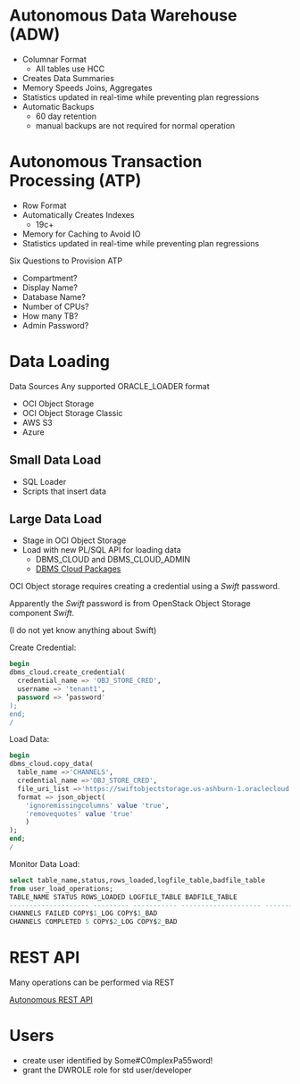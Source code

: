 # Autonomous Data Warehouse  (ADW)

- Columnar Format
  - All tables use HCC
- Creates Data Summaries
- Memory Speeds Joins, Aggregates
- Statistics updated in real-time while preventing plan regressions
- Automatic Backups
  - 60 day retention
  - manual backups are not required for normal operation

# Autonomous Transaction Processing (ATP)

- Row Format
- Automatically Creates Indexes
    - 19c+
- Memory for Caching to Avoid IO
- Statistics updated in real-time while preventing plan regressions  

Six Questions to Provision ATP

- Compartment?
- Display Name?
- Database Name?
- Number of CPUs?
- How many TB?
- Admin Password?

# Data Loading

Data Sources
Any supported ORACLE_LOADER format

- OCI Object Storage
- OCI Object Storage Classic
- AWS S3
- Azure

## Small Data Load

- SQL Loader
- Scripts that insert data

## Large Data Load

- Stage in OCI Object Storage
- Load with new PL/SQL API for loading data
  - DBMS_CLOUD and DBMS_CLOUD_ADMIN
  - [DBMS Cloud Packages](https://docs.oracle.com/en/cloud/paas/autonomous-data-warehouse-cloud/user/dbmscloud-reference.html)

OCI Object storage requires creating a credential using a _Swift_ password.

Apparently the _Swift_ password is from OpenStack Object Storage component _Swift_.

(I do not yet know anything about Swift)

Create Credential:

```sql
begin
dbms_cloud.create_credential(
  credential_name => 'OBJ_STORE_CRED',
  username => 'tenant1',
  password => ’password'
);
end;
/
```

Load Data:

```sql
begin
dbms_cloud.copy_data(
  table_name =>'CHANNELS',
  credential_name =>'OBJ_STORE_CRED',
  file_uri_list =>'https://swiftobjectstorage.us-ashburn-1.oraclecloud.com/v1/dwcsdemo/DEMO_DATA/chan_v3.dat',
  format => json_object(
    'ignoremissingcolumns' value 'true',
    'removequotes' value 'true'
    )
);
end;
/
```

Monitor Data Load:

```sql
select table_name,status,rows_loaded,logfile_table,badfile_table
from user_load_operations;
TABLE_NAME STATUS ROWS_LOADED LOGFILE_TABLE BADFILE_TABLE
-------------------- --------- ----------- -------------------- --------------------
CHANNELS FAILED COPY$1_LOG COPY$1_BAD
CHANNELS COMPLETED 5 COPY$2_LOG COPY$2_BAD
```

# REST API

Many operations can be performed via REST

[Autonomous REST API](https://docs.cloud.oracle.com/iaas/api/#/en/database/20160918/AutonomousDatabase/ "Autonomous REST API")

# Users

- create user identified by Some#C0mplexPa55word!
- grant the DWROLE role for std user/developer
